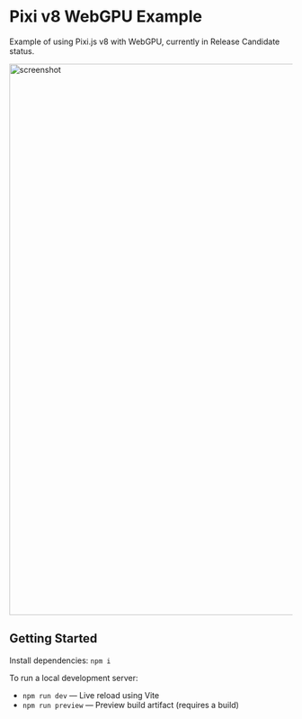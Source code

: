 # Pixi v8 WebGPU Example

Example of using Pixi.js v8 with WebGPU, currently in Release Candidate status.

<img width="979" alt="screenshot" src="https://github.com/jasonsturges/pixi-v8-webgpu-example/assets/1213591/403016f7-a375-44a2-a43e-b1a3f8e163d0">

## Getting Started

Install dependencies: `npm i`

To run a local development server:

- `npm run dev` &mdash; Live reload using Vite
- `npm run preview` &mdash; Preview build artifact (requires a build)
